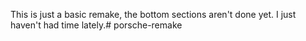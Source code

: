 This is just a basic remake, the bottom sections aren't done yet. I just haven't had time lately.#   p o r s c h e - r e m a k e  
 